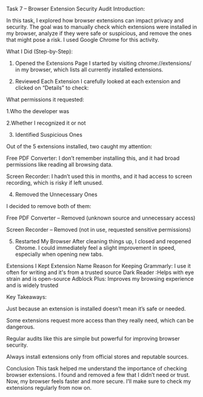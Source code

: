 Task 7 – Browser Extension Security Audit
Introduction:

In this task, I explored how browser extensions can impact privacy and security. The goal was to manually check which extensions were installed in my browser, analyze if they were safe or suspicious, and remove the ones that might pose a risk. I used Google Chrome for this activity.

What I Did (Step-by-Step):

1. Opened the Extensions Page
I started by visiting chrome://extensions/ in my browser, which lists all currently installed extensions.

2. Reviewed Each Extension
I carefully looked at each extension and clicked on “Details” to check:

What permissions it requested:

1.Who the developer was

2.Whether I recognized it or not

3. Identified Suspicious Ones

Out of the 5 extensions installed, two caught my attention:

Free PDF Converter: I don’t remember installing this, and it had broad permissions like reading all browsing data.

Screen Recorder: I hadn’t used this in months, and it had access to screen recording, which is risky if left unused.

4. Removed the Unnecessary Ones
   
I decided to remove both of them:

 Free PDF Converter – Removed (unknown source and unnecessary access)

 Screen Recorder – Removed (not in use, requested sensitive permissions)

5. Restarted My Browser
After cleaning things up, I closed and reopened Chrome. I could immediately feel a slight improvement in speed, especially when opening new tabs.

 Extensions I Kept
Extension Name	Reason for Keeping
Grammarly:	I use it often for writing and it's from a trusted source
Dark Reader	:Helps with eye strain and is open-source
Adblock Plus:	Improves my browsing experience and is widely trusted

Key Takeaways:

Just because an extension is installed doesn’t mean it’s safe or needed.

Some extensions request more access than they really need, which can be dangerous.

Regular audits like this are simple but powerful for improving browser security.

Always install extensions only from official stores and reputable sources.

Conclusion
This task helped me understand the importance of checking browser extensions. I found and removed a few that I didn’t need or trust. Now, my browser feels faster and more secure. I’ll make sure to check my extensions regularly from now on.
